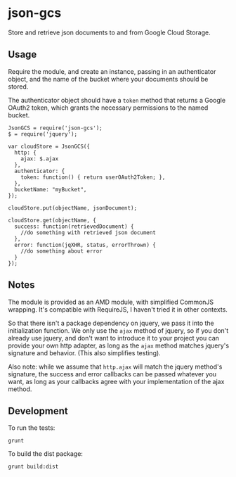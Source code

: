 # json-gcs

Store and retrieve json documents to and from Google Cloud Storage.

## Usage

Require the module, and create an instance, passing in an authenticator
object, and the name of the bucket where your documents should be stored.

The authenticator object should have a `token` method that returns a
Google OAuth2 token, which grants the necessary permissions to the named
bucket.

    JsonGCS = require('json-gcs');
    $ = require('jquery');

    var cloudStore = JsonGCS({
      http: {
        ajax: $.ajax
      },
      authenticator: {
        token: function() { return userOAuth2Token; },
      },
      bucketName: "myBucket",
    });

    cloudStore.put(objectName, jsonDocument);

    cloudStore.get(objectName, {
      success: function(retrievedDocument) {
        //do something with retrieved json document
      },
      error: function(jqXHR, status, errorThrown) {
        //do something about error
      }
    });

## Notes

The module is provided as an AMD module, with simplified CommonJS wrapping.
It's compatible with RequireJS, I haven't tried it in other contexts.

So that there isn't a package dependency on jquery, we pass it into the
initialization function. We only use the `ajax` method of jquery, so if you
don't already use jquery, and don't want to introduce it to your project you
can provide your own http adapter, as long as the `ajax` method matches
jquery's signature and behavior. (This also simplifies testing).

Also note: while we assume that `http.ajax` will match the jquery method's
signature, the success and error callbacks can be passed whatever you want, as
long as your callbacks agree with your implementation of the ajax method.

## Development

To run the tests:

    grunt

To build the dist package:

    grunt build:dist
